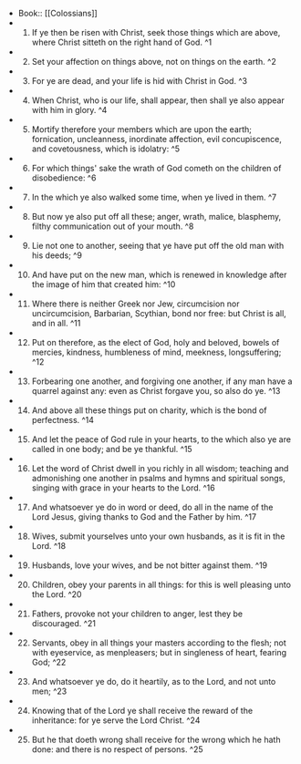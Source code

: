 - Book:: [[Colossians]]
- 1. If ye then be risen with Christ, seek those things which are above, where Christ sitteth on the right hand of God. ^1
- 2. Set your affection on things above, not on things on the earth. ^2
- 3. For ye are dead, and your life is hid with Christ in God. ^3
- 4. When Christ, who is our life, shall appear, then shall ye also appear with him in glory. ^4
- 5. Mortify therefore your members which are upon the earth; fornication, uncleanness, inordinate affection, evil concupiscence, and covetousness, which is idolatry: ^5
- 6. For which things' sake the wrath of God cometh on the children of disobedience: ^6
- 7. In the which ye also walked some time, when ye lived in them. ^7
- 8. But now ye also put off all these; anger, wrath, malice, blasphemy, filthy communication out of your mouth. ^8
- 9. Lie not one to another, seeing that ye have put off the old man with his deeds; ^9
- 10. And have put on the new man, which is renewed in knowledge after the image of him that created him: ^10
- 11. Where there is neither Greek nor Jew, circumcision nor uncircumcision, Barbarian, Scythian, bond nor free: but Christ is all, and in all. ^11
- 12. Put on therefore, as the elect of God, holy and beloved, bowels of mercies, kindness, humbleness of mind, meekness, longsuffering; ^12
- 13. Forbearing one another, and forgiving one another, if any man have a quarrel against any: even as Christ forgave you, so also do ye. ^13
- 14. And above all these things put on charity, which is the bond of perfectness. ^14
- 15. And let the peace of God rule in your hearts, to the which also ye are called in one body; and be ye thankful. ^15
- 16. Let the word of Christ dwell in you richly in all wisdom; teaching and admonishing one another in psalms and hymns and spiritual songs, singing with grace in your hearts to the Lord. ^16
- 17. And whatsoever ye do in word or deed, do all in the name of the Lord Jesus, giving thanks to God and the Father by him. ^17
- 18. Wives, submit yourselves unto your own husbands, as it is fit in the Lord. ^18
- 19. Husbands, love your wives, and be not bitter against them. ^19
- 20. Children, obey your parents in all things: for this is well pleasing unto the Lord. ^20
- 21. Fathers, provoke not your children to anger, lest they be discouraged. ^21
- 22. Servants, obey in all things your masters according to the flesh; not with eyeservice, as menpleasers; but in singleness of heart, fearing God; ^22
- 23. And whatsoever ye do, do it heartily, as to the Lord, and not unto men; ^23
- 24. Knowing that of the Lord ye shall receive the reward of the inheritance: for ye serve the Lord Christ. ^24
- 25. But he that doeth wrong shall receive for the wrong which he hath done: and there is no respect of persons. ^25
